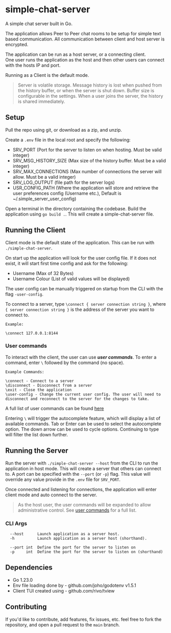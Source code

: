 # simple-chat-server
A simple chat server built in Go. 

The application allows Peer to Peer chat rooms to be setup for simple text based communication. All communication between client and host server is encrypted.

The application can be run as a host server, or a connecting client.  
One user runs the application as the host and then other users can connect with the hosts IP and port.

Running as a Client is the default mode.

>Server is volatile storage. Message history is lost when pushed from the history buffer, or when the server is shut down. Buffer size is configurable in the settings. When a user joins the server, the history is shared immediately.


## Setup
Pull the repo using git, or download as a zip, and unzip.

Create a `.env` file in the local root and specify the following:
* SRV_PORT (Port for the server to listen on when hosting. Must be valid integer)
* SRV_MSG_HISTORY_SIZE (Max size of the history buffer. Must be a valid integer)
* SRV_MAX_CONNECTIONS (Max number of connections the server will allow. Must be a valid integer)
* SRV_LOG_OUTPUT (file path for the server logs)
* USR_CONFIG_PATH (Where the application will store and retrieve the user preferences config (Username etc.), Default is ~/.simple_server_user_config)

Open a terminal in the directory containing the codebase. Build the application using `go build .`. This will create a simple-chat-server file.

## Running the Client
Client mode is the default state of the application. This can be run with `./simple-chat-server`.

On start up the application will look for the user config file. If it does not exist, it will start first time config and ask for the following:
* Username (Max of 32 Bytes)
* Username Colour (List of valid values will be displayed)

The user config can be manually triggered on startup from the CLI with the flag `-user-config`.

To connect to a server, type `\connect { server connection string }`, where `{ server connection string }` is the address of the server you want to connect to. 

```
Example: 

\connect 127.0.0.1:8144

```

### User commands
To interact with the client, the user can use ***user commands***. To enter a command, enter `\` followed by the command (no space). 

```
Example Commands:

\connect - Connect to a server
\disconnect - Disconnect from a server
\exit - Close the application
\user-config - Change the current user config. The user will need to disconnect and reconnect to the server for the changes to take.

```

A full list of user commands can be found [here](./docs/user_commands.md)

Entering `\` will trigger the autocomplete feature, which will display a list of available commands. Tab or Enter can be used to select the autocomplete option. The down arrow can be used to cycle options. Continuing to type will filter the list down further.

## Running the Server
Run the server with `./simple-chat-server --host` from the CLI to run the application in host mode. This will create a server that others can connect to.
A port can be specified with the `--port` (or `-p`) flag. This value will override any value provide in the `.env` file for `SRV_PORT`. 

Once connected and listening for connections, the application will enter client mode and auto connect to the server. 

> As the host user, the user commands will be expanded to allow administrative control. See [user commands](./docs/user_commands.md) for a full list. 

### CLI Args
```
  --host      Launch application as a server host.
  -h          Launch application as a server host (shorthand).
  
  --port int  Define the port for the server to listen on
  -p     int  Define the port for the server to listen on (shorthand)
```


## Dependencies 

* Go 1.23.0
* Env file loading done by -  github.com/joho/godotenv v1.5.1
* Client TUI created using  -  github.com/rivo/tview


## Contributing

If you'd like to contribute, add features, fix issues, etc. feel free to fork the repository, and open a pull request to the `main` branch.